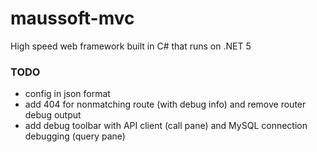 # maussoft-mvc

High speed web framework built in C# that runs on .NET 5

### TODO

- config in json format
- add 404 for nonmatching route (with debug info) and remove router debug output
- add debug toolbar with API client (call pane) and MySQL connection debugging (query pane)
